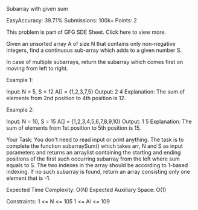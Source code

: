 Subarray with given sum

EasyAccuracy: 39.71%
Submissions: 100k+
Points: 2

This problem is part of GFG SDE Sheet. Click here to view more.  

Given an unsorted array A of size N that contains only non-negative integers, find a continuous sub-array which adds to a given number S.

In case of multiple subarrays, return the subarray which comes first on moving from left to right.

 

Example 1:

Input:
N = 5, S = 12
A[] = {1,2,3,7,5}
Output: 2 4
Explanation: The sum of elements 
from 2nd position to 4th position 
is 12.
 

Example 2:

Input:
N = 10, S = 15
A[] = {1,2,3,4,5,6,7,8,9,10}
Output: 1 5
Explanation: The sum of elements 
from 1st position to 5th position
is 15.
 

Your Task:
You don't need to read input or print anything. The task is to complete the function subarraySum() which takes arr, N and S as input parameters and returns an arraylist containing the starting and ending positions of the first such occurring subarray from the left where sum equals to S. The two indexes in the array should be according to 1-based indexing. If no such subarray is found, return an array consisting only one element that is -1.

 

Expected Time Complexity: O(N)
Expected Auxiliary Space: O(1)

 

Constraints:
1 <= N <= 105
1 <= Ai <= 109
